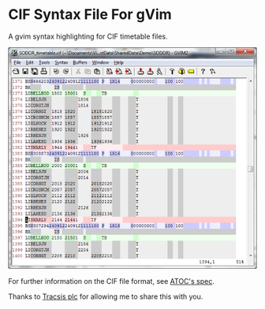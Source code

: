 CIF Syntax File For gVim
==============

A gvim syntax highlighting for CIF timetable files.

![](CIFVimSyntax.png)

For further information on the CIF file format, see [ATOC's spec](http://www.atoc.org/clientfiles/File/RSPS5004%20v27.pdf).

Thanks to [Tracsis plc](http://www.tracsis.com/) for allowing me to share this with you.

